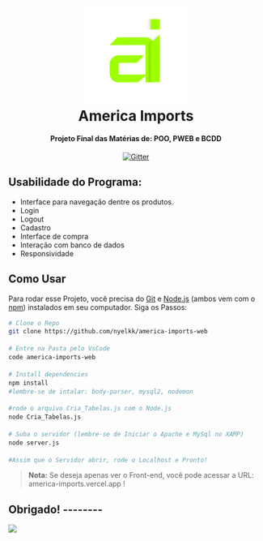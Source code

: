 
<h1 align="center">
  <br>
  <a href="https://america-imports.vercel.app/"><img src="images/logos/logo.png" width="200"></a>
  <br>
  America Imports
  <br>
</h1>

<h4 align="center">Projeto Final das Matérias de: POO, PWEB e BCDD</h4>

<p align="center">
  <a href="https://badge.fury.io/js/electron-markdownify">
    <img src="https://badge.fury.io/js/electron-markdownify.svg"
         alt="Gitter">
  </a>
</p>

## Usabilidade do Programa:

* Interface para navegação dentre os produtos.
* Login
* Logout
* Cadastro
* Interface de compra
* Interação com banco de dados
* Responsividade 

## Como Usar

Para rodar esse Projeto, você precisa do [Git](https://git-scm.com) e [Node.js](https://nodejs.org/en/download/) (ambos vem com o [npm](http://npmjs.com)) instalados em seu computador. Siga os Passos:

```bash
# Clone o Repo
git clone https://github.com/nyelkk/america-imports-web

# Entre na Pasta pelo VsCode
code america-imports-web

# Install dependencies
npm install
#lembre-se de intalar: body-parser, mysql2, nodemon

#rode o arquivo Cria_Tabelas.js com o Node.js
node Cria_Tabelas.js

# Suba o servidor (lembre-se de Iniciar o Apache e MySql no XAMP)
node server.js

#Assim que o Servidor abrir, rode o Localhost e Pronto!
```

> **Nota:**
> Se deseja apenas ver o Front-end, você pode acessar a URL: america-imports.vercel.app !
## Obrigado! --------

 <img src="https://images-wixmp-ed30a86b8c4ca887773594c2.wixmp.com/f/57001d7a-5e22-469c-82d8-48810ddc90c4/delid5o-e6d3ca86-c66b-4e44-969f-53cab2272990.gif?token=eyJ0eXAiOiJKV1QiLCJhbGciOiJIUzI1NiJ9.eyJzdWIiOiJ1cm46YXBwOjdlMGQxODg5ODIyNjQzNzNhNWYwZDQxNWVhMGQyNmUwIiwiaXNzIjoidXJuOmFwcDo3ZTBkMTg4OTgyMjY0MzczYTVmMGQ0MTVlYTBkMjZlMCIsIm9iaiI6W1t7InBhdGgiOiJcL2ZcLzU3MDAxZDdhLTVlMjItNDY5Yy04MmQ4LTQ4ODEwZGRjOTBjNFwvZGVsaWQ1by1lNmQzY2E4Ni1jNjZiLTRlNDQtOTY5Zi01M2NhYjIyNzI5OTAuZ2lmIn1dXSwiYXVkIjpbInVybjpzZXJ2aWNlOmZpbGUuZG93bmxvYWQiXX0.o0Lst5AJf-Nq5vXj3-LuDLikf90T-ar3H6yOGtVroKg" width="100px">
